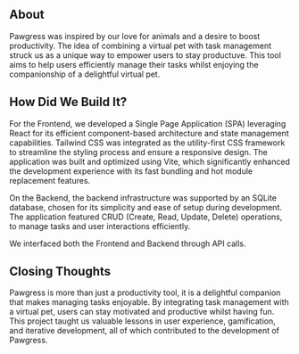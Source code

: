 ## About
Pawgress was inspired by our love for animals and a desire to boost productivity. The idea of combining a virtual pet with task management struck us as a unique way to empower users to stay productuve. This tool aims to help users efficiently manage their tasks whilst enjoying the companionship of a delightful virtual pet.

## How Did We Build It?
For the Frontend, we developed a Single Page Application (SPA) leveraging React for its efficient component-based architecture and state management capabilities. Tailwind CSS was integrated as the utility-first CSS framework to streamline the styling process and ensure a responsive design. The application was built and optimized using Vite, which significantly enhanced the development experience with its fast bundling and hot module replacement features.

On the Backend, the backend infrastructure was supported by an SQLite database, chosen for its simplicity and ease of setup during development. The application featured CRUD (Create, Read, Update, Delete) operations, to manage tasks and user interactions efficiently.

We interfaced both the Frontend and Backend through API calls.

## Closing Thoughts
Pawgress is more than just a productivity tool, it is a delightful companion that makes managing tasks enjoyable. By integrating task management with a virtual pet, users can stay motivated and productive whilst having fun. This project taught us valuable lessons in user experience, gamification, and iterative development, all of which contributed to the development of Pawgress.


